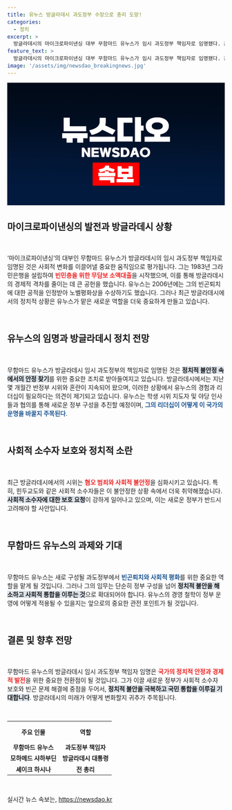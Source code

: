 ```yaml
---
title: 유누스 방글라데시 과도정부 수장으로 총리 도망!
categories:
  - 정치
excerpt: >
  방글라데시의 마이크로파이낸싱 대부 무함마드 유누스가 임시 과도정부 책임자로 임명됐다. 혼란 속에서 새로운 정부 구성까지 국정을 이끌 그의 리더십에 기대감이 모인다.
feature_text: >
  방글라데시의 마이크로파이낸싱 대부 무함마드 유누스가 임시 과도정부 책임자로 임명됐다. 혼란 속에서 새로운 정부 구성까지 국정을 이끌 그의 리더십에 기대감이 모인다.
image: '/assets/img/newsdao_breakingnews.jpg'
---
```


<p><img src="/assets/img/newsdao_breakingnews.jpg" alt="bookingtag 속보" /></p>

<h2 data-ke-size="size26">마이크로파이낸싱의 발전과 방글라데시 상황</h2>

<p data-ke-size="size16">&nbsp;</p>

<p data-ke-size="size16">‘마이크로파이낸싱’의 대부인 무함마드 유누스가 방글라데시의 임시 과도정부 책임자로 임명된 것은 사회적 변화를 이끌어낼 중요한 움직임으로 평가됩니다. 그는 1983년 그라민은행을 설립하여 <b><span style="color: #ee2323;">빈민층을 위한 무담보 소액대출</span></b>을 시작했으며, 이를 통해 방글라데시의 경제적 격차를 줄이는 데 큰 공헌을 했습니다. 유누스는 2006년에는 그의 빈곤퇴치에 대한 공적을 인정받아 노벨평화상을 수상하기도 했습니다. 그러나 최근 방글라데시에서의 정치적 상황은 유누스가 맡은 새로운 역할을 더욱 중요하게 만들고 있습니다.</p>

<p data-ke-size="size16">&nbsp;</p>

<h2 data-ke-size="size26">유누스의 임명과 방글라데시 정치 전망</h2>

<p data-ke-size="size16">&nbsp;</p>

<p data-ke-size="size16">무함마드 유누스가 방글라데시 임시 과도정부의 책임자로 임명된 것은 <b><span style="background-color: #21538527;">정치적 불안정 속에서의 안정 찾기</span></b>를 위한 중요한 조치로 받아들여지고 있습니다. 방글라데시에서는 지난 몇 개월간 반정부 시위와 혼란이 지속되어 왔으며, 이러한 상황에서 유누스의 경험과 리더십이 필요하다는 의견이 제기되고 있습니다. 유누스는 학생 시위 지도자 및 야당 인사들과 협의를 통해 새로운 정부 구성을 추진할 예정이며, <b><span style="color: #1a5490;">그의 리더십이 어떻게 이 국가의 운명을 바꿀지 주목된다</span></b>.</p>

<p data-ke-size="size16">&nbsp;</p>

<h2 data-ke-size="size26">사회적 소수자 보호와 정치적 소란</h2>

<p data-ke-size="size16">&nbsp;</p>

<p data-ke-size="size16">최근 방글라데시에서의 시위는 <b><span style="color: #ee2323;">혐오 범죄와 사회적 불안정</span></b>을 심화시키고 있습니다. 특히, 힌두교도와 같은 사회적 소수자들은 이 불안정한 상황 속에서 더욱 취약해졌습니다. <b><span style="background-color: #21538527;">사회적 소수자에 대한 보호 요청</span></b>이 강하게 일어나고 있으며, 이는 새로운 정부가 반드시 고려해야 할 사안입니다.</p>

<p data-ke-size="size16">&nbsp;</p>

<h2 data-ke-size="size26">무함마드 유누스의 과제와 기대</h2>

<p data-ke-size="size16">&nbsp;</p>

<p data-ke-size="size16">무함마드 유누스는 새로 구성될 과도정부에서 <b><span style="color: #1a5490;">빈곤퇴치와 사회적 평화</span></b>를 위한 중요한 역할을 맡게 될 것입니다. 그러나 그의 임무는 단순히 정부 구성을 넘어 <b><span style="background-color: #21538527;">정치적 불안을 해소하고 사회적 통합을 이루는 것</span></b>으로 확대되어야 합니다. 유누스의 경영 철학이 정부 운영에 어떻게 적용될 수 있을지는 앞으로의 중요한 관전 포인트가 될 것입니다.</p>

<p data-ke-size="size16">&nbsp;</p>

<h2 data-ke-size="size26">결론 및 향후 전망</h2>

<p data-ke-size="size16">&nbsp;</p>

<p data-ke-size="size16">무함마드 유누스의 방글라데시 임시 과도정부 책임자 임명은 <b><span style="color: #ee2323;">국가의 정치적 안정과 경제적 발전</span></b>을 위한 중요한 전환점이 될 것입니다. 그가 이끌 새로운 정부가 사회적 소수자 보호와 빈곤 문제 해결에 중점을 두어서, <b><span style="background-color: #21538527;">정치적 불안을 극복하고 국민 통합을 이루길 기대합니다</span></b>. 방글라데시의 미래가 어떻게 변화할지 귀추가 주목됩니다.</p>

<p data-ke-size="size16">&nbsp;</p>

<table style="width: 100%; border-collapse: collapse;">
    <tr>
        <th style="text-align: center; height: 40px;"><b>주요 인물</b></th>
        <th style="text-align: center; height: 40px;"><b>역할</b></th>
    </tr>
    <tr>
        <td style="text-align: center; height: 17px;"><b>무함마드 유누스</b></td>
        <td style="text-align: center; height: 17px;"><b>과도정부 책임자</b></td>
    </tr>
    <tr>
        <td style="text-align: center; height: 17px;"><b>모하메드 샤하부딘</b></td>
        <td style="text-align: center; height: 17px;"><b>방글라데시 대통령</b></td>
    </tr>
    <tr>
        <td style="text-align: center; height: 17px;"><b>셰이크 하시나</b></td>
        <td style="text-align: center; height: 17px;"><b>전 총리</b></td>
    </tr>
</table>

<p data-ke-size="size16">&nbsp;</p>
실시간 뉴스 속보는, <a href="https://newsdao.kr" rel="dofollow">https://newsdao.kr</a>


